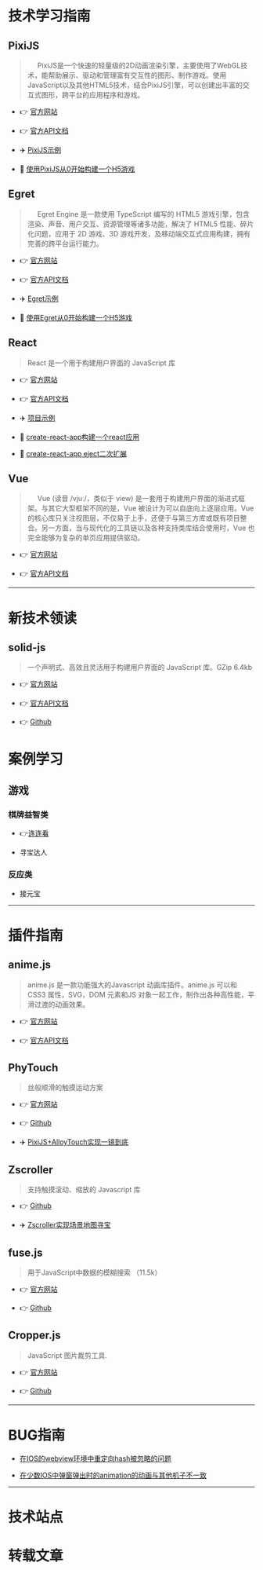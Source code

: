 # 技术学习指南

## PixiJS

> <img src="https://pixijs.com/images/logo.svg"  height="16" /> PixiJS是一个快速的轻量级的2D动画渲染引擎，主要使用了WebGL技术，能帮助展示、驱动和管理富有交互性的图形、制作游戏。使用JavaScript以及其他HTML5技术，结合PixiJS引擎，可以创建出丰富的交互式图形，跨平台的应用程序和游戏。

- 👉 [官方网站](https://pixijs.com)

- 👉 [官方API文档](https://pixijs.download/release/docs/index.html)

- ✈️ [PixiJS示例](doc/index.html#/article/fe-learn/pixi)

- 💎 [使用PixiJS从0开始构建一个H5游戏](doc/index.html#/article/fe-learn/pixi)

## Egret

> <img src="https://docs.egret.com/engine/img/logo.png"  height="16" /> Egret Engine 是一款使用 TypeScript 编写的 HTML5 游戏引擎，包含渲染、声音、用户交互、资源管理等诸多功能，解决了 HTML5 性能、碎片化问题，应用于 2D 游戏、3D 游戏开发，及移动端交互式应用构建，拥有完善的跨平台运行能力。

- 👉 [官方网站](https://www.egret.com)

- 👉 [官方API文档](https://pixijs.download/release/docs/index.html)

- ✈️ [Egret示例](doc/index.html#/article/fe-learn/pixi)

- 💎 [使用Egret从0开始构建一个H5游戏](doc/index.html#/article/fe-learn/pixi)

## React

> React 是一个用于构建用户界面的 JavaScript 库

- 👉 [官方网站](https://react.docschina.org)

- 👉 [官方API文档](https://react.docschina.org/docs/getting-started.html)

- ✈️ [项目示例](doc/index.html#/article/fe-learn/pixi)

- 💎 [create-react-app构建一个react应用](doc/index.html#/article/fe-learn/pixi)

- 🚩 [create-react-app eject二次扩展](/article/fe-learn/pixi)

## Vue

> <img src="https://vuejs.org/images/logo.png"  height="16" /> Vue (读音 /vjuː/，类似于 view) 是一套用于构建用户界面的渐进式框架。与其它大型框架不同的是，Vue 被设计为可以自底向上逐层应用。Vue 的核心库只关注视图层，不仅易于上手，还便于与第三方库或既有项目整合。另一方面，当与现代化的工具链以及各种支持类库结合使用时，Vue 也完全能够为复杂的单页应用提供驱动。

- 👉 [官方网站](https://cn.vuejs.org)

- 👉 [官方API文档](https://cn.vuejs.org/v2/guide/)

---

# 新技术领读

## solid-js

> 一个声明式、高效且灵活用于构建用户界面的 JavaScript 库。GZip 6.4kb

- 👉 [官方网站](https://www.solidjs.com)

- 👉 [官方API文档](https://www.solidjs.com/docs/latest/api)

- 👉 [Github](https://github.com/solidjs/solid)

# 案例学习

## 游戏

### 棋牌益智类

- 👉[连连看](/article/game/Lianliankan)

- 寻宝达人

### 反应类

- 接元宝

---

# 插件指南

## anime.js

> anime.js 是一款功能强大的Javascript 动画库插件。anime.js 可以和CSS3 属性，SVG，DOM 元素和JS 对象一起工作，制作出各种高性能，平滑过渡的动画效果。

- 👉 [官方网站](https://www.animejs.cn)

- 👉 [官方API文档](https://www.animejs.cn/documentation)

## PhyTouch

> 丝般顺滑的触摸运动方案

- 👉 [官方网站](https://www.animejs.cn)

- 👉 [Github](https://github.com/AlloyTeam/PhyTouch)

- ✈️ [PixiJS+AlloyTouch实现一镜到底]()

## Zscroller

> 支持触摸滚动、缩放的 Javascript 库

- 👉 [Github](https://github.com/yiminghe/zscroller)

- ✈️ [Zscroller实现场景地图寻宝]()

## fuse.js

> 用于JavaScript中数据的模糊搜索 （11.5k）

- 👉 [官方网站](https://fusejs.io)

- 👉 [Github](https://github.com/krisk/Fuse)

## Cropper.js

> JavaScript 图片裁剪工具.

- 👉 [官方网站](https://fengyuanchen.github.io/cropperjs)

- 👉 [Github](https://github.com/fengyuanchen/cropperjs)

---

# BUG指南

- [在IOS的webview环境中重定向hash被忽略的问题](https://stackoverflow.com/questions/5315396/bug-window-location-href-hash-in-safari)

- [在少数IOS中弹窗弹出时的animation的动画与其他机子不一致]()

---

# 技术站点

# 转载文章
